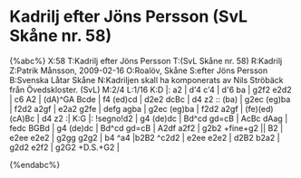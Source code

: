 # Kadrilj efter Jöns Persson (SvL Skåne nr. 58)

{%abc%}
X:58
T:Kadrilj efter Jöns Persson
T:(SvL Skåne nr. 58)
R:Kadrilj
Z:Patrik Månsson, 2009-02-16
O:Roalöv, Skåne
S:efter Jöns Persson
B:Svenska Låtar Skåne
N:Kadriljen skall ha komponerats av Nils Ströbäck från Övedskloster. (SvL)
M:2/4
L:1/16
K:D
|: a2 | d'4 c'4 | d'6 ba | g2f2 e2d2 | c6 A2 | (dA)^GA Bcde | f4 (ed)cd |
d2e2 dcBc | d4 z2 :: (ba) | g2ec (eg)ba | f2d2 a2gf | e2a2 g2fe |
defg agba | g2ec (eg)ba | f2d2 a2gf | (fe)(ed) (cA)Bc | d4 z2 :|
K:G
|: !segno!d2 | g4 (de)dc | Bd^cd gd=cB | AcBc dAag | fedc BGBd |
g4 (de)dc | Bd^cd gd=cB | A2df a2f2 | g2b2 +fine+g2 || B2 | e2ee e2e2 |
g2gg g2g2 | b4 ^a4 |b2B2 ^c2d2 | e2ee e2e2 | d2B2 b2a2 | g2d2 e2f2 | g2G2 +D.S.+G2 |




{%endabc%}

